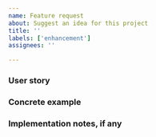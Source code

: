 ```yaml
---
name: Feature request
about: Suggest an idea for this project
title: ''
labels: ['enhancement']
assignees: ''

---
```


### User story

### Concrete example

### Implementation notes, if any

